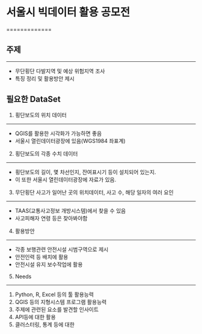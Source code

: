 # 서울시 빅데이터 활용 공모전
=============

## 주제
-------------
- 무단횡단 다발지역 및 예상 위험지역 조사
- 특징 정리 및 활용방안 제시

## 필요한 DataSet
1. 횡단보도의 위치 데이터
-------------
* QGIS를 활용한 시각화가 가능하면 좋음
* 서울시 열린데이터광장에 있음(WGS1984 좌표계)

2. 횡단보도의 각종 수치 데이터
-------------
* 횡단보도의 길이, 몇 차선인지, 잔여표시기 등이 설치되어 있는지.
* 이 또한 서울시 열린데이터광장에 자료가 있음.

3. 무단횡단 사고가 일어난 곳의 위치데이터, 사고 수, 해당 일자의 여러 요인
-------------
* TAAS(교통사고정보 개방시스템)에서 찾을 수 있음
* 사고피해자 연령 등은 찾아봐야함

4. 활용방안
-------------
* 각종 보행관련 안전시설 시범구역으로 제시
* 안전인력 등 배치에 활용
* 안전시설 유지 보수작업에 활용

5. Needs
-------------
1. Python, R, Excel 등의 툴 활용능력
2. QGIS 등의 지형시스템 프로그램 활용능력
3. 주제에 관련된 요소를 발견할 인사이트
4. API등에 대한 활용
5. 클러스터링, 통계 등에 대한 
